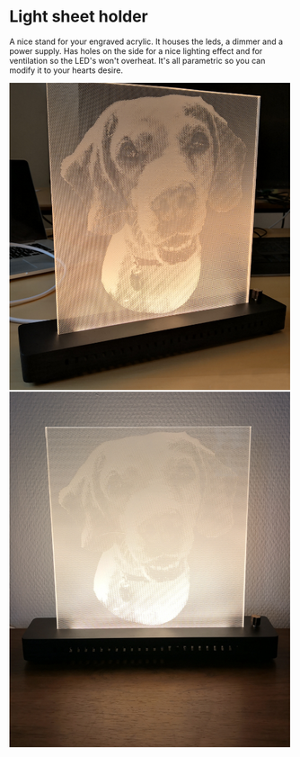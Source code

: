 # Light sheet holder 
A nice stand for your engraved acrylic. It houses the leds, a dimmer and a power supply. Has holes on the side for a nice lighting effect and for ventilation so the LED's won't overheat. It's all parametric so you can modify it to your hearts desire. 

<img src="img1.jpg" alt="drawing" width="500"/>

<img src="img2.jpg" alt="drawing" width="500"/>